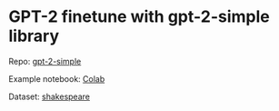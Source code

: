 # GPT-2 finetune with gpt-2-simple library

Repo: [gpt-2-simple](https://github.com/minimaxir/gpt-2-simple)

Example notebook: [Colab](https://colab.research.google.com/drive/1VLG8e7YSEwypxU-noRNhsv5dW4NfTGce#scrollTo=H7LoMj4GA4n_)

Dataset: [shakespeare](https://ocw.mit.edu/ans7870/6/6.006/s08/lecturenotes/files/t8.shakespeare.txt)
